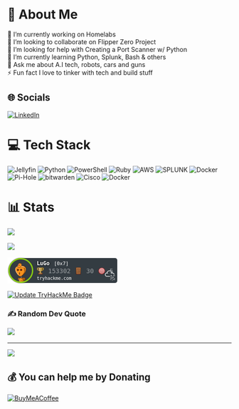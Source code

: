 # 💫 About Me
🔭 I’m currently working on Homelabs<br>👯 I’m looking to collaborate on Flipper Zero Project<br>🤝 I’m looking for help with Creating a Port Scanner w/ Python<br>🌱 I’m currently learning Python, Splunk, Bash & others<br>💬 Ask me about A.I tech, robots, cars and guns<br>⚡ Fun fact I love to tinker with tech and build stuff


## 🌐 Socials
[![LinkedIn](https://img.shields.io/badge/LinkedIn-%230077B5.svg?logo=linkedin&logoColor=white)](https://linkedin.com/in/manuel-lugo-x) 

# 💻 Tech Stack
![Jellyfin](https://img.shields.io/badge/jellyfin-%23000B25.svg?style=for-the-badge&logo=Jellyfin&logoColor=00A4DC) ![Python](https://img.shields.io/badge/python-3670A0?style=for-the-badge&logo=python&logoColor=ffdd54) ![PowerShell](https://img.shields.io/badge/PowerShell-%235391FE.svg?style=for-the-badge&logo=powershell&logoColor=white) ![Ruby](https://img.shields.io/badge/ruby-%23CC342D.svg?style=for-the-badge&logo=ruby&logoColor=white) ![AWS](https://img.shields.io/badge/AWS-%23FF9900.svg?style=for-the-badge&logo=amazon-aws&logoColor=white) ![SPLUNK](https://img.shields.io/badge/splunk-000000.svg?style=for-the-badge&logo=splunk&color=%23000000) ![Docker](https://img.shields.io/badge/docker-%230db7ed.svg?style=for-the-badge&logo=docker&logoColor=white) ![Pi-Hole](https://img.shields.io/badge/pihole-%2396060C.svg?style=for-the-badge&logo=pi-hole&logoColor=white) ![bitwarden](https://img.shields.io/badge/bitwarden-%23175DDC.svg?style=for-the-badge&logo=bitwarden&logoColor=white) ![Cisco](https://img.shields.io/badge/cisco-%23049fd9.svg?style=for-the-badge&logo=cisco&logoColor=black) ![Docker](https://img.shields.io/badge/docker-%230db7ed.svg?style=for-the-badge&logo=docker&logoColor=white)
# 📊 Stats
![](https://github-readme-stats.vercel.app/api?username=lugo-labs&theme=default&hide_border=true&include_all_commits=false&count_private=false)<br/>

![](https://github-readme-streak-stats.herokuapp.com/?user=lugo-labs&theme=default&hide_border=true)<br/>



![TryHackMe Badge](https://github.com/lugo-labs/lugo-labs/blob/main/assets/tryhackme-badge.png)

[![Update TryHackMe Badge](https://github.com/lugo-labs/lugo-labs/actions/workflows/update-tryhackme-badge.yml/badge.svg)](https://github.com/lugo-labs/lugo-labs/actions/workflows/update-tryhackme-badge.yml)
### ✍️ Random Dev Quote
![](https://quotes-github-readme.vercel.app/api?type=horizontal&theme=merko)

---
[![](https://visitcount.itsvg.in/api?id=lugo-labs&icon=0&color=0)](https://visitcount.itsvg.in)

  ## 💰 You can help me by Donating
  [![BuyMeACoffee](https://img.shields.io/badge/Buy%20Me%20a%20Coffee-ffdd00?style=for-the-badge&logo=buy-me-a-coffee&logoColor=black)](https://buymeacoffee.com/manuel.lugo) 

  
<!-- Proudly created with GPRM ( https://gprm.itsvg.in ) -->
